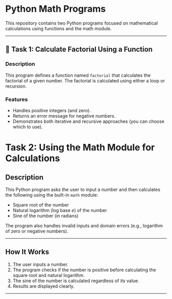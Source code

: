 # Python Math Programs

This repository contains two Python programs focused on mathematical calculations using functions and the math module.

---

## 🧮 Task 1: Calculate Factorial Using a Function

### Description
This program defines a function named `factorial` that calculates the factorial of a given number. The factorial is calculated using either a loop or recursion.

### Features
- Handles positive integers (and zero).
- Returns an error message for negative numbers.
- Demonstrates both iterative and recursive approaches (you can choose which to use).

# Task 2: Using the Math Module for Calculations

## Description

This Python program asks the user to input a number and then calculates the following using the built-in `math` module:

- Square root of the number
- Natural logarithm (log base *e*) of the number
- Sine of the number (in radians)

The program also handles invalid inputs and domain errors (e.g., logarithm of zero or negative numbers).

---

## How It Works

1. The user inputs a number.
2. The program checks if the number is positive before calculating the square root and natural logarithm.
3. The sine of the number is calculated regardless of its value.
4. Results are displayed clearly.

---

